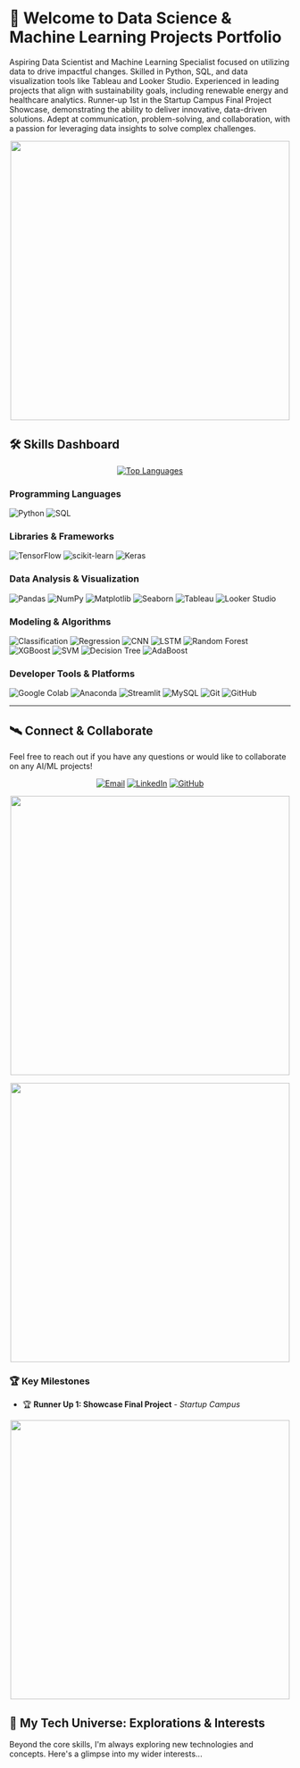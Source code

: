 # 👋 **Welcome to Data Science & Machine Learning Projects Portfolio**

<!-- Consider adding a banner image here, e.g., a space/tech theme or abstract data visualization -->



Aspiring Data Scientist and Machine Learning Specialist focused on utilizing data to drive impactful changes. Skilled in Python, SQL, and data visualization tools like Tableau and Looker Studio. Experienced in leading projects that align with sustainability goals, including renewable energy and healthcare analytics. Runner-up 1st in the Startup Campus Final Project Showcase, demonstrating the ability to deliver innovative, data-driven solutions. Adept at communication, problem-solving, and collaboration, with a passion for leveraging data insights to solve complex challenges.

<p align="center"><img src="https://raw.githubusercontent.com/matyo91/matyo91/main/visuals/line-min.gif" width="500"></p>

## 🛠️ Skills Dashboard

<div align="center">
  <a href="https://github.com/sagara212">
  <img src="https://github-readme-stats.vercel.app/api/top-langs/?username=sagara212&layout=compact&theme=vision-friendly-dark&hide_border=true" alt="Top Languages" />
  </a>
</div>

### Programming Languages
<p align="left">
  <img src="https://img.shields.io/badge/Python-3776AB?style=for-the-badge&logo=python&logoColor=white" alt="Python"/>
  <img src="https://img.shields.io/badge/SQL-4479A1?style=for-the-badge&logo=mysql&logoColor=white" alt="SQL"/>
</p>

### Libraries & Frameworks
<p align="left">
  <img src="https://img.shields.io/badge/TensorFlow-FF6F00?style=for-the-badge&logo=tensorflow&logoColor=white" alt="TensorFlow"/>
  <img src="https://img.shields.io/badge/scikit--learn-F7931E?style=for-the-badge&logo=scikit-learn&logoColor=white" alt="scikit-learn"/>
  <img src="https://img.shields.io/badge/Keras-D00000?style=for-the-badge&logo=keras&logoColor=white" alt="Keras"/>
</p>

### Data Analysis & Visualization
<p align="left">
  <img src="https://img.shields.io/badge/Pandas-150458?style=for-the-badge&logo=pandas&logoColor=white" alt="Pandas"/>
  <img src="https://img.shields.io/badge/NumPy-013243?style=for-the-badge&logo=numpy&logoColor=white" alt="NumPy"/>
  <img src="https://img.shields.io/badge/Matplotlib-3776AB?style=for-the-badge&logo=matplotlib&logoColor=white" alt="Matplotlib"/>
  <img src="https://img.shields.io/badge/Seaborn-029386?style=for-the-badge&logo=seaborn&logoColor=white" alt="Seaborn"/>
  <img src="https://img.shields.io/badge/Tableau-E97627?style=for-the-badge&logo=tableau&logoColor=white" alt="Tableau"/>
  <img src="https://img.shields.io/badge/Looker%20Studio-4285F4?style=for-the-badge&logo=googlelookerstudio&logoColor=white" alt="Looker Studio"/>
</p>

### Modeling & Algorithms
<p align="left">
  <!-- Using generic badges or text for algorithms as specific ones are rare -->
  <img src="https://img.shields.io/badge/Classification-20A4F3?style=for-the-badge" alt="Classification"/>
  <img src="https://img.shields.io/badge/Regression-007A33?style=for-the-badge" alt="Regression"/>
  <img src="https://img.shields.io/badge/CNN-FFC300?style=for-the-badge" alt="CNN"/>
  <img src="https://img.shields.io/badge/LSTM-DAF7A6?style=for-the-badge&logoColor=black" alt="LSTM"/>
  <img src="https://img.shields.io/badge/Random%20Forest-588157?style=for-the-badge" alt="Random Forest"/>
  <img src="https://img.shields.io/badge/XGBoost-006CC1?style=for-the-badge&logo=xgboost&logoColor=white" alt="XGBoost"/>
  <img src="https://img.shields.io/badge/SVM-F9ADA0?style=for-the-badge" alt="SVM"/>
  <img src="https://img.shields.io/badge/Decision%20Tree-A9D18E?style=for-the-badge" alt="Decision Tree"/>
  <img src="https://img.shields.io/badge/AdaBoost-3E5F8A?style=for-the-badge" alt="AdaBoost"/>
</p>

### Developer Tools & Platforms
<p align="left">
  <img src="https://img.shields.io/badge/Google%20Colab-F9AB00?style=for-the-badge&logo=googlecolab&logoColor=white" alt="Google Colab"/>
  <img src="https://img.shields.io/badge/Anaconda-44A833?style=for-the-badge&logo=anaconda&logoColor=white" alt="Anaconda"/>
  <img src="https://img.shields.io/badge/Streamlit-FF4B4B?style=for-the-badge&logo=streamlit&logoColor=white" alt="Streamlit"/>
  <img src="https://img.shields.io/badge/MySQL-4479A1?style=for-the-badge&logo=mysql&logoColor=white" alt="MySQL"/>
  <img src="https://img.shields.io/badge/Git-F05032?style=for-the-badge&logo=git&logoColor=white" alt="Git"/>
  <img src="https://img.shields.io/badge/GitHub-181717?style=for-the-badge&logo=github&logoColor=white" alt="GitHub"/>
</p>

---

## 🛰️ Connect & Collaborate
Feel free to reach out if you have any questions or would like to collaborate on any AI/ML projects!

<p align="center">
  <a href="mailto:mbagusprayogi2@gmail.com"><img src="https://img.shields.io/badge/Email-mbagusprayogi2%40gmail.com-blue?style=for-the-badge&logo=gmail&logoColor=white" alt="Email"/></a>
  <a href="https://www.linkedin.com/in/mbagusprayogi"><img src="https://img.shields.io/badge/LinkedIn-M.%20Bagus%20Prayogi-blue?style=for-the-badge&logo=linkedin&logoColor=white" alt="LinkedIn"/></a>
  <a href="https://github.com/sagara212"><img src="https://img.shields.io/badge/GitHub-sagara212-blue?style=for-the-badge&logo=github&logoColor=white" alt="GitHub"/></a>
</p>

<p align="center"><img src="https://raw.githubusercontent.com/matyo91/matyo91/main/visuals/line-min.gif" width="500"></p>

<p align="center"><img src="https://raw.githubusercontent.com/matyo91/matyo91/main/visuals/line-min.gif" width="500"></p>


### 🏆 Key Milestones

- 🏆 **Runner Up 1: Showcase Final Project** - *Startup Campus*

<p align="center"><img src="https://raw.githubusercontent.com/matyo91/matyo91/main/visuals/line-min.gif" width="500"></p>

## 🚀 My Tech Universe: Explorations & Interests

Beyond the core skills, I'm always exploring new technologies and concepts. Here's a glimpse into my wider interests...

<p align="center">
<!-- Consider embedding a thematic GIF here. Search for 'plexus animation gif', 'space pixel art gif', or 'data processing animation gif' for ideas. Ensure it's not too large or distracting. -->
</p>
